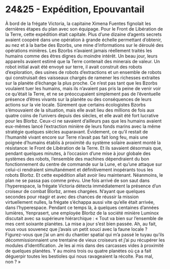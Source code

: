# 24&25 - Expédition, Epouvantail

À bord de la frégate Victoria, la capitaine Ximena Fuentes fignolait les
dernières étapes du plan avec son équipage. Pour le Front de Libération de la
Terre, cette expédition était capitale. Plus d’une dizaine d’agents secrets
avaient coopéré dans une opération à grande échelle permettant d’obtenir, au
nez et à la barbe des Bzorbs, une mine d’informations sur le déroulé des
opérations minières. Les Bzorbs n’avaient jamais réellement traités les humains
comme des êtres dignes du moindre intérêt. Un beau jour, leurs appareils
avaient estimé que la Terre contenait des minerais de valeur. Un robot initial
avait été envoyé sur terre, il avait construit des robots d’exploration, des
usines de robots d’extractions et un ensemble de robots qui construisait des
vaisseaux chargés de ramener les richesses extraites sur la planète d’échange
la plus proche. Ce n’est pas tant que les Bzorbs voulaient tuer les humains,
mais ils n’avaient pas pris la peine de venir voir ce qu’était la Terre, et ne
se préoccupaient simplement pas de l’éventuelle présence d’êtres vivants sur la
planète ou des conséquences de leurs actions sur la vie locale. Sûrement que
certains écologistes Bzorbs s’émouvaient de la situation, mais elle avait lieu
des millions de fois aux quatre coins de l’univers depuis des siècles, et elle
avait été fort lucrative pour les Blorbz. Ceux-ci ne savaient d’ailleurs pas
que les humains avaient eux-mêmes lancé l’extraction minière de leurs fonds
marins avec la même stratégie quelques siècles auparavant. Évidement, ce qu’il
restait de l’humanité vivant encore sur Terre n’avait pas fait long feu, mais
une poignée d’humains établis à proximité du système solaire avaient monté la
résistance: le Front de Libération de la Terre. Et ils savaient désormais que,
pendant quelques minutes, à l’occasion d’une mise à jour globale des systèmes
des robots, l’ensemble des machines dépendraient du bon fonctionnement du
centre de commande sur la Lune, et qu’une attaque sur celui-ci rendraient
simultanément et définitivement inopérants tous les robots Blorbz. Et cette
expédition allait avoir lieu maintenant. Néanmoins, le plan ne se passa pas
comme prévu. Une fois arrivé de son saut dans l’hyperespace, la frégate
Victoria détecta immédiatement la présence d’un croiseur de combat Blorbz,
armes chargées. N’ayant que quelques secondes pour réagir et avec des chances
de réussir la mission virtuellement nulles, la frégate s’échappa aussi vite
qu’elle était arrivée, dans l’hyperespace. Pendant ce temps là, à quelques
centaines d’années lumières, Yenprasert, une employée Blorbz de la société
minière Luminox discutait avec sa supérieure hiérarchique : « Tout va bien sur
l’ensemble de mes cent soixante planètes. La mise a jour s’est bien passée. Ah,
au fait, vous vous souvenez que j’avais un petit souci avec la faune locale ?
Figurez-vous que j’ai un ami du chantier spatial qui m’a passé le tuyau qu’ils
décommissionnaient une trentaine de vieux croiseurs et j’ai pu récupérer les
modules d’identification. Je les ai mis dans des carcasses vides à proximité de
quelques planètes. Y au moins trois ou quatre planètes où ça a fait déguerpir
toutes les bestioles qui nous ravageaient la récolte. Pas mal, non ? »
